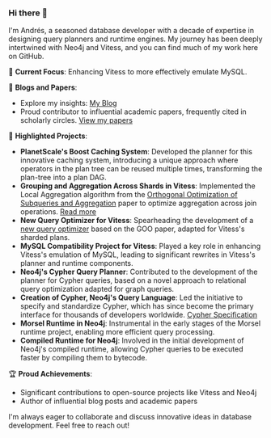 ### Hi there 👋

I'm Andrés, a seasoned database developer with a decade of expertise in designing query planners and runtime engines. My journey has been deeply intertwined with Neo4j and Vitess, and you can find much of my work here on GitHub.

🚀 **Current Focus**: Enhancing Vitess to more effectively emulate MySQL.

📝 **Blogs and Papers**: 
- Explore my insights: [My Blog](http://systay.github.io/)
- Proud contributor to influential academic papers, frequently cited in scholarly circles. [View my papers](https://scholar.google.com/citations?user=ZA9AZq4AAAAJ&hl=en&citsig=AMD79opH4qlRfuM1_GJiZiiZ4PJ1BKviWQ)

🌟 **Highlighted Projects**:
- **PlanetScale's Boost Caching System**: Developed the planner for this innovative caching system, introducing a unique approach where operators in the plan tree can be reused multiple times, transforming the plan-tree into a plan DAG.
- **Grouping and Aggregation Across Shards in Vitess**: Implemented the Local Aggregation algorithm from the [Orthogonal Optimization of Subqueries and Aggregation](https://citeseerx.ist.psu.edu/viewdoc/download?doi=10.1.1.563.8492&rep=rep1&type=pdf) paper to optimize aggregation across join operations. [Read more](https://planetscale.com/blog/grouping-and-aggregations-on-vitess)
- **New Query Optimizer for Vitess**: Spearheading the development of a [new query optimizer](https://github.com/vitessio/vitess/issues/7280) based on the GOO paper, adapted for Vitess's sharded plans.
- **MySQL Compatibility Project for Vitess**: Played a key role in enhancing Vitess's emulation of MySQL, leading to significant rewrites in Vitess's planner and runtime components.
- **Neo4j's Cypher Query Planner**: Contributed to the development of the planner for Cypher queries, based on a novel approach to relational query optimization adapted for graph queries.
- **Creation of Cypher, Neo4j's Query Language**: Led the initiative to specify and standardize Cypher, which has since become the primary interface for thousands of developers worldwide. [Cypher Specification](https://github.com/opencypher/openCypher)
- **Morsel Runtime in Neo4j**: Instrumental in the early stages of the Morsel runtime project, enabling more efficient query processing.
- **Compiled Runtime for Neo4j**: Involved in the initial development of Neo4j's compiled runtime, allowing Cypher queries to be executed faster by compiling them to bytecode.

🏆 **Proud Achievements**:
- Significant contributions to open-source projects like Vitess and Neo4j
- Author of influential blog posts and academic papers

I'm always eager to collaborate and discuss innovative ideas in database development. Feel free to reach out!
